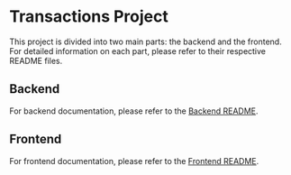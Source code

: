 # Transactions Project

This project is divided into two main parts: the backend and the frontend. For detailed information on each part, please refer to their respective README files.

## Backend

For backend documentation, please refer to the [Backend README](./backend/README.md).

## Frontend

For frontend documentation, please refer to the [Frontend README](./frontend/README.md).
